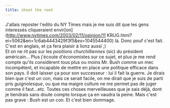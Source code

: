 ```yaml
---
title: shoot the root
---
```


J'allais reposter l'edito du NY Times mais je me suis dit que les gens
interessés cliqueraient envir[on](http://www.nytimes.com/2003/02/11/opinion/11
KRUG.html?ei=5062&en=1c6ab4443429f3f5&ex=1045544400) là. Donc pouf c'est fait.
C'est en anglais, et ça fera plaisir à lionz aussi ;)  
Et on ne rit pas sur les _positions churchilliennes_ (sic) du président
américain... Plus j'écoute d'économistes sur ce sujet, et plus je me rend
compte qu'ils considèrent tous plus ou moins Mr. Bush comme un mec
incompétent, et incapable de mettre en place une politique efficace dans son
pays. Il doit laisser ça pour son successeur : lui il fait la guerre. Je
dirais bien que c'est un con, mais ce serait facile, on me dirait que je suis
de parti pris _guignolesque_, ou que ma maigre culture ne me permet pas de
juger comme il faut...etc. Toutes ces choses merveilleuses que je sais déjà,
dont je tiendrais sans doute compte lorsque ça en vaudra la peine. Mais c'est
pas grave : Bush est un con. Et c'est bien dommage.

